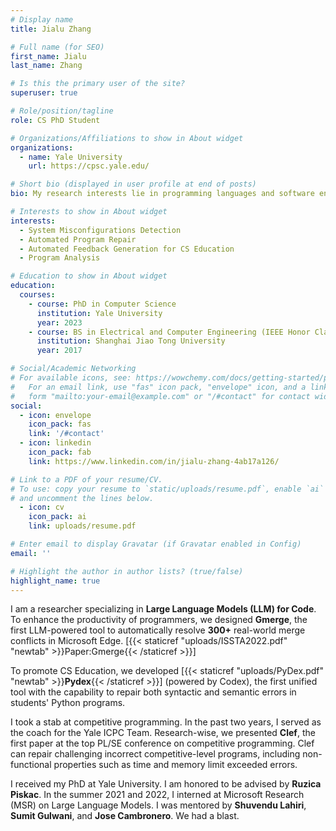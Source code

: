 ```yaml
---
# Display name
title: Jialu Zhang 

# Full name (for SEO)
first_name: Jialu
last_name: Zhang

# Is this the primary user of the site?
superuser: true

# Role/position/tagline
role: CS PhD Student 

# Organizations/Affiliations to show in About widget
organizations:
  - name: Yale University
    url: https://cpsc.yale.edu/

# Short bio (displayed in user profile at end of posts)
bio: My research interests lie in programming languages and software engineering. I focus on automatically preventing, detecting, and repairing crucial errors in programs across different fields such as systems, software engineering and CS education.

# Interests to show in About widget
interests:
  - System Misconfigurations Detection
  - Automated Program Repair
  - Automated Feedback Generation for CS Education
  - Program Analysis

# Education to show in About widget
education:
  courses:
    - course: PhD in Computer Science
      institution: Yale University
      year: 2023 
    - course: BS in Electrical and Computer Engineering (IEEE Honor Class)
      institution: Shanghai Jiao Tong University
      year: 2017

# Social/Academic Networking
# For available icons, see: https://wowchemy.com/docs/getting-started/page-builder/#icons
#   For an email link, use "fas" icon pack, "envelope" icon, and a link in the
#   form "mailto:your-email@example.com" or "/#contact" for contact widget.
social:
  - icon: envelope
    icon_pack: fas
    link: '/#contact'
  - icon: linkedin
    icon_pack: fab
    link: https://www.linkedin.com/in/jialu-zhang-4ab17a126/

# Link to a PDF of your resume/CV.
# To use: copy your resume to `static/uploads/resume.pdf`, enable `ai` icons in `params.yaml`,
# and uncomment the lines below.
  - icon: cv
    icon_pack: ai
    link: uploads/resume.pdf

# Enter email to display Gravatar (if Gravatar enabled in Config)
email: ''

# Highlight the author in author lists? (true/false)
highlight_name: true
---
```



I am a researcher specializing in __Large Language Models (LLM) for Code__.
To enhance the productivity of programmers, we designed __Gmerge__, the first LLM-powered tool to automatically resolve __300+__ real-world merge conflicts in Microsoft Edge. [{{< staticref "uploads/ISSTA2022.pdf" "newtab" >}}Paper:Gmerge{{< /staticref >}}]

To promote CS Education, we developed [{{< staticref "uploads/PyDex.pdf" "newtab" >}}__Pydex__{{< /staticref >}}] (powered by Codex), the first unified tool with the capability to repair both syntactic and semantic errors in students' Python programs.

I took a stab at competitive programming. In the past two years, I served as the coach for the Yale ICPC Team. Research-wise, we presented __Clef__, the first paper at the top PL/SE conference on competitive programming. Clef can repair challenging incorrect competitive-level programs, including non-functional properties such as time and memory limit exceeded errors.

I received my PhD at Yale University. I am honored to be advised by __Ruzica Piskac__. 
In the summer 2021 and 2022, I interned at Microsoft Research (MSR) on Large Language Models. I was mentored by __Shuvendu Lahiri__, __Sumit Gulwani__, and __Jose Cambronero__. We had a blast.
